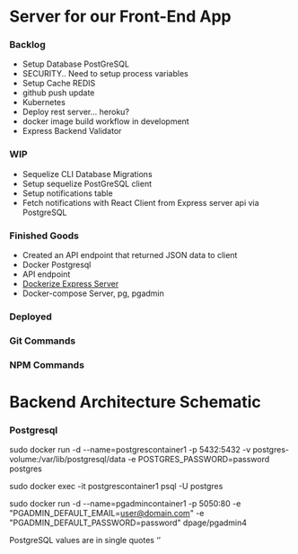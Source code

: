 # Server for our Front-End App

### Backlog

- Setup Database PostGreSQL
- SECURITY.. Need to setup process variables
- Setup Cache REDIS
- github push update
- Kubernetes
- Deploy rest server... heroku?
- docker image build workflow in development
- Express Backend Validator

### WIP

- Sequelize CLI Database Migrations
- Setup sequelize PostGreSQL client
- Setup notifications table
- Fetch notifications with React Client from Express server api via PostgreSQL

### Finished Goods

- Created an API endpoint that returned JSON data to client
- Docker Postgresql
- API endpoint
- [Dockerize Express Server]("https://nodejs.org/en/docs/guides/nodejs-docker-webapp/")
- Docker-compose Server, pg, pgadmin

### Deployed

### Git Commands

### NPM Commands

# Backend Architecture Schematic

### Postgresql

<!-- Postgres Server -->

sudo docker run -d --name=postgrescontainer1 -p 5432:5432 -v postgres-volume:/var/lib/postgresql/data -e POSTGRES_PASSWORD=password postgres

<!-- Postgres Server Interactive-->

sudo docker exec -it postgrescontainer1 psql -U postgres

<!-- Postgres Admin -->

sudo docker run -d --name=pgadmincontainer1 -p 5050:80 -e "PGADMIN_DEFAULT_EMAIL=user@domain.com" -e "PGADMIN_DEFAULT_PASSWORD=password" dpage/pgadmin4

PostgreSQL values are in single quotes ‘’

<!-- must create tables in schemas/public/tables folder in order to be accessed by postgres-node client -->

<!-- https://towardsdatascience.com/how-to-run-postgresql-and-pgadmin-using-docker-3a6a8ae918b5 -->

<!-- https://linuxhint.com/run_postgresql_docker_compose/ -->

<!-- dockerhub -->

<!-- https://nodejs.org/en/docs/guides/nodejs-docker-webapp/ -->

<!-- https://faun.pub/step-by-step-guide-to-dockerize-a-node-js-express-application-cb6be4159cf1 -->

<!-- docker tag local-image:tagname new-repo:tagname
docker push new-repo:tagname
docker push joshjacobbaker/backendexpressserverpostgres:tagname -->

<!-- curl -X POST -H "Content-Type: application/json" \
    -d '{"title": "newTitle, "content": "newContent", "userId": "5"}' \
    https://jsonplaceholder.typicode.com/posts -->

<!-- curl -X POST -H "Content-Type: application/json" \
    -d '{"title": "newTitle, "content": "newContent", "userId": "5"}' \ http://localhost:8080/posts -->

<!-- https://date-fns.org/docs/Getting-Started -->

<!-- sudo docker build -t joshjacobbaker/backendexpressserverpostgres:latest . -->

<!-- https://sequelize.org/docs/v6/core-concepts/model-basics/ -->

<!-- https://www.youtube.com/watch?v=ikJ5AXDj3go&list=PLpPnRKq7eNW1-2dnfzYkDcwFxOWxKiyAy&index=6 -->
